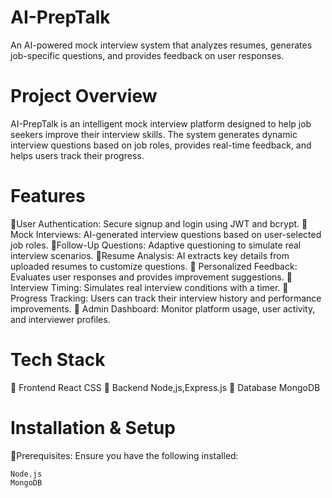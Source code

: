 # AI-PrepTalk
An AI-powered mock interview system that analyzes resumes, generates job-specific questions, and provides feedback on user responses.
# Project Overview
AI-PrepTalk is an intelligent mock interview platform designed to help job seekers improve their interview skills. The system generates dynamic interview questions based on job roles, provides real-time feedback, and helps users track their progress.
# Features
📌User Authentication: Secure signup and login using JWT and bcrypt.
📌Mock Interviews: AI-generated interview questions based on user-selected job roles.
📌Follow-Up Questions: Adaptive questioning to simulate real interview scenarios.
📌Resume Analysis: AI extracts key details from uploaded resumes to customize questions.
📌 Personalized Feedback: Evaluates user responses and provides improvement suggestions.
📌 Interview Timing: Simulates real interview conditions with a timer.
📌 Progress Tracking: Users can track their interview history and performance improvements.
📌 Admin Dashboard: Monitor platform usage, user activity, and interviewer profiles.
# Tech Stack
📌 Frontend
    React
    CSS
📌 Backend
    Node,js,Express.js
📌 Database
    MongoDB
# Installation & Setup
📌Prerequisites:
   Ensure you have the following installed:

    Node.js
    MongoDB
